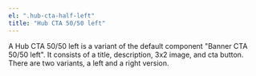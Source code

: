 ```yaml
---
el: ".hub-cta-half-left"
title: "Hub CTA 50/50 left"
---
```

A Hub CTA 50/50 left is a variant of the default component "Banner CTA 50/50 left". It consists of a title, description, 3x2 image, and cta button. There are two variants, a left and a right version.

